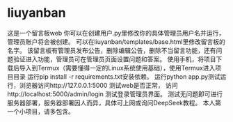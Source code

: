 # liuyanban
这是一个留言板web
你可以在创建用户.py里修改你的具体管理员用户名并运行，管理员账户将会被创建。
可以在liuyanban/templates/base.html里修改留言板的名字。
该留言板有管理员发布公告，删除编辑公告，删除不当留言功能，还有问题验证进入功能，管理员可在管理员页面设置问题和答案。
使用手机，将项目下载后导入到Termux（需要懂得一定的Linux系统使用基础），使用Termux进入项目目录
运行pip install -r requirements.txt安装依赖。
运行python app.py测试运行，浏览器访问http://127.0.0.1:5000 测试web是否正常，
访问 http://localhost:5000/admin/login 测试登录管理员界面。
测试无问题即可进行服务器部署，服务器部署因人而异，具体可上网或询问DeepSeek教程。
本人第一个小项目，请多包含。
